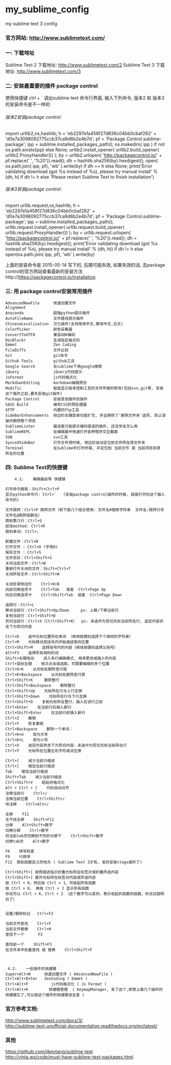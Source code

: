 # my_sublime_config
my sublime text 3 config

### 官方网站:   http://www.sublimetext.com/

### 一: 下载地址

Sublime Text 2 下载地址:  http://www.sublimetext.com/2
Sublime Text 3 下载地址:  http://www.sublimetext.com/3


### 二: 安装最重要的插件 package control

使用快捷键 ctrl + ` 调出sublime text 命令行界面, 输入下列命令, 版本2 和 版本3的安装命令是不一样的

###### 版本2安装package control:
import urllib2,os,hashlib; h = 'eb2297e1a458f27d836c04bb0cbaf282' + 'd0e7a3098092775ccb37ca9d6b2e4b7d'; pf = 'Package Control.sublime-package'; ipp = sublime.installed_packages_path(); os.makedirs( ipp ) if not os.path.exists(ipp) else None; urllib2.install_opener( urllib2.build_opener( urllib2.ProxyHandler()) ); by = urllib2.urlopen( 'http://packagecontrol.io/' + pf.replace(' ', '%20')).read(); dh = hashlib.sha256(by).hexdigest(); open( os.path.join( ipp, pf), 'wb' ).write(by) if dh == h else None; print('Error validating download (got %s instead of %s), please try manual install' % (dh, h) if dh != h else 'Please restart Sublime Text to finish installation')

###### 版本3安装package control:
import urllib.request,os,hashlib; h = 'eb2297e1a458f27d836c04bb0cbaf282' + 'd0e7a3098092775ccb37ca9d6b2e4b7d'; pf = 'Package Control.sublime-package'; ipp = sublime.installed_packages_path(); urllib.request.install_opener( urllib.request.build_opener( urllib.request.ProxyHandler()) ); by = urllib.request.urlopen( 'http://packagecontrol.io/' + pf.replace(' ', '%20')).read(); dh = hashlib.sha256(by).hexdigest(); print('Error validating download (got %s instead of %s), please try manual install' % (dh, h)) if dh != h else open(os.path.join( ipp, pf), 'wb' ).write(by)

上面的安装命令是 2015-05-14 写下的, 后期可能失效, 如果失效的话, 去package control的官方网站查看最新的安装方法
http://https://packagecontrol.io/installation


### 三: 用 package control安装常用插件

    AdvancedNewFile      快速创建文件
    Alignment           
    Anaconda		     超强python提示插件
    AutoFileName         文件路径提示插件
    ChineseLocalization  汉化插件(支持简体中文,繁体中文,日文)
    ColorPicker          颜色采集器
    ConvertToUTF8        兼容GBK编码
    DocBlockr            生成指定格式的
    Emmet                Zen Coding
    FileDiffs            文件比较
    Git                  git命令
    Github Tools         github工具
    Google Search        在sublime下用google搜索
    jQuery               jQuery代码提示
    JsFormat             js代码格式化
    MarkdownEditing      markdown编辑预览
    Modific              智能显示版本控制工具的文件所做的修改(包括svn,git等, 安装这个插件之前,要先安装git插件)
    Package Control      安装其他插件的插件
    SASS Build           编写CSS的预处理器
    SFTP                 内置的ftp工具
    SideBarEnhancements  侧边栏右键菜单功能扩充, 并且移除了'删除文件夹'选项, 防止误操作删除整个项目
    SublimeLinter        据说是只能提示编码错误的插件, 还没学会怎么用
    SublimeREPL          在编辑器中快速打开各种程序交互截面
    SVN                  svn工具
    SyncedSideBar        打开文件得时候, 侧边栏自动定位到文件所在得文件夹
    Terminal             在Sublime中打开终端, 并定位到 当前文件 或 当前项目目录 所在的位置 



### 四: Sublime Text的快捷键

        4.1:    编辑器自带 快捷键

    打开命令面板：Shift+Ctrl+P
    显示python命令行: Ctrl+`   (安装package control插件的时候, 就是打开的这个输入命令的)

    文件跳转：Ctrl+P 跳转文件（和下面几个组合使用: 文件名#搜索字符串  文件名:跳转行号  文件名@跳转函数名）
    跳到第几行：Ctrl+G
    前往method: Ctrl+R
    跳到单词: Ctrl+;

    新建文件：Ctrl+N
    打开文件 : Ctrl+O (字母O)
    保存文件 : Ctrl+S
    文件另存：Ctrl+Shift+S
    关闭当前文件：Ctrl+W
    重新打开关闭的文件：Shift+Ctrl+T
    关闭所有文件：Ctrl+Shift+W

    关闭目录侧边栏    Ctrl+K+B
    向前切换选项卡    Ctrl+Tab   或者  Ctrl+Page Up
    向后切换选项卡    Ctrl+Shift+Tab  或者  Ctrl+Page Down

    选择行：Ctrl+L
    移动当前行：Ctrl+Shift+Up/Down     ps: 上移/下移当前行
    复制当前行：Ctrl+Shift+D
    剪切当前行：Ctrl+X（Ctrl+Shift+K）  ps: 未选中为剪切光标当前所在行, 选定内容状态下为剪切内容

    Ctrl+D    选中光标位置所在单词 （继续按键则选择下个相同的字符串）
    Ctrl+M    光标移动至括号内开始或结束的位置
    Ctrl+Shift+M    选择括号内的内容（继续按键则选择父括号）
    Alt+F3    选择所有相同的词
    Shift+右键拖动    进入多行编辑模式, 用来更改或插入列内容
    Ctrl+鼠标左键    依次点击或选取，可需要编辑的多个位置
    Ctrl+K+K    从光标处删除至行尾
    Ctrl+K+Backspace    从光标处删除至行首
    Ctrl+Shift+K     删除整行
    Ctrl+Shift+Backspace    删除整行
    Ctrl+Shift+Up    光标所在行与上行互换
    Ctrl+Shift+Down    光标所在行与下行互换
    Ctrl+Shift+D    复制光标所在整行，插入在该行之前
    Ctrl+Enter    在当前行后插入新行
    Ctrl+Shift+Enter    在当前行前插入新行
    Ctrl+Z    撤销
    Ctrl+Y    恢复撤销
    Ctrl+Backspace    删除一个单词：
    Ctrl+K+U    改为大写
    Ctrl+K+L    改为小写
    Ctrl+X    选定内容状态下为剪切内容，未选中为剪切光标当前所在行
    Ctrl+T    光标所在位置左右字符或词互换

    Ctrl+[    减少当前行缩进
    Ctrl+]    增加当前行缩进
    Tab    增加当前行缩进
    Shift+Tab    减少当前行缩进
    Ctrl+Shift+V    粘贴并格式化
    Alt + Ctrl + ]    代码自动对齐
    注释当前行    Ctrl+/
    注释当前位置    Ctrl+Shift+/
    块注释    Ctrl+Alt+/

    全屏    F11
    无干绕全屏    Shift+F11
    分屏    Alt+Shift+数字
    切换分屏    Ctrl+数字
    将当前tab页切换到不同的分屏下    Ctrl+Shift+数字
    切换tab页    Alt+数字

    F6    拼写检查
    F9    行排序
    F12  跳到函数定义的地方 ( Sublime Text 3才有, 省的安装ctags插件了)

    Ctrl+Shift+[ 按照缩进指示折叠光标所在标签对或折叠所选内容
    Ctrl+Shift+] 展开光标所在标签对内容或所选内容
    按 Ctrl + K，然后按 Ctrl + 1，可收起所有函数
    按 Ctrl + K， 再按 Ctrl + J 显示所有函数
    你也可以 Ctrl + K，Ctrl + 2 （这个数字可以变的，表示收起的函数的级数，你试试就明白了）


    设置/删除标记   Ctrl+F2

    当前文件查找    Ctrl+F
    当前文件替换    Ctrl+H
    查找下一个      F3

    查找前一个    Shift+F3   
    在文件夹中批量查找 或 替换    Ctrl+Shift+F


     
     4.2:    一些插件的快捷键
    Super+Alt+N      快速创建文件 ( AdvancedNewFile )
    Ctrl+Alt+Enter   ZenCoding ( Emmet )
    Ctrl+Alt+F          js代码格式化 ( Js Format )
    Ctrl+Alt+K         快捷键管理  ( KeymapManager, 有了这个,即使上面几个插件的快捷键忘了,可以按这个插件的快捷键进去查 )






### 官方参考文档:
http://www.sublimetext.com/docs/3/  
http://sublime-text-unofficial-documentation.readthedocs.org/en/latest/

  
### 其他
https://github.com/jikeytang/sublime-text   
http://vinta.ws/code/must-have-sublime-text-packages.html
